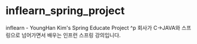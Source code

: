 # inflearn_spring_project
inflearn - YoungHan Kim's Spring Educate Project
^p 회사가 C->JAVA와 스프링으로 넘어가면서 배우는 인프런 스프링 강의입니다.

